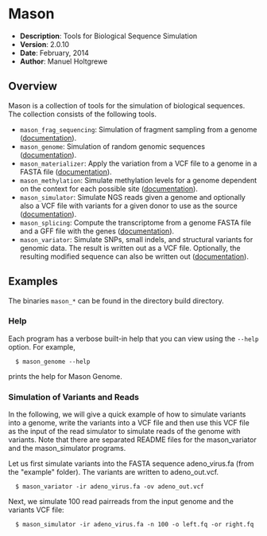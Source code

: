 # Mason
* **Description**: Tools for Biological Sequence Simulation
* **Version**: 2.0.10
* **Date**: February, 2014
* **Author**: Manuel Holtgrewe


## Overview

Mason is a collection of tools for the simulation of biological sequences.
The collection consists of the following tools.
 * `mason_frag_sequencing`:
       Simulation of fragment sampling from a genome ([documentation](README.mason_frag_sequencing.md)).
 * `mason_genome`:
       Simulation of random genomic sequences ([documentation](README.mason_genome.md)).
 * `mason_materializer`:
       Apply the variation from a VCF file to a genome in a FASTA file ([documentation](README.mason_materializer.md)).
 * `mason_methylation`:
       Simulate methylation levels for a genome dependent on the context for
       each possible site ([documentation](README.mason_methylation.md)).
 * `mason_simulator`:
       Simulate NGS reads given a genome and optionally also a VCF file with
       variants for a given donor to use as the source ([documentation](README.mason_simulator.md)).
 * `mason_splicing`: Compute the transcriptome from a genome FASTA file and a GFF file with
       the genes ([documentation](README.mason_splicing.md)).
 * `mason_variator`: Simulate SNPs, small indels, and structural variants for genomic data.
       The result is written out as a VCF file. Optionally, the resulting
       modified sequence can also be written out ([documentation](README.mason_variator)).

## Examples

The binaries `mason_*` can be found in the directory build directory.

### Help

Each program has a verbose built-in help that you can view using the `--help`
option.  For example,
```
  $ mason_genome --help
```

prints the help for Mason Genome.

### Simulation of Variants and Reads

In the following, we will give a quick example of how to simulate variants
into a genome, write the variants into a VCF file and then use this VCF file
as the input of the read simulator to simulate reads of the genome with
variants.  Note that there are separated README files for the mason_variator
and the mason_simulator programs.

Let us first simulate variants into the FASTA sequence adeno_virus.fa (from
the "example" folder).  The variants are written to adeno_out.vcf.
```
  $ mason_variator -ir adeno_virus.fa -ov adeno_out.vcf
```
Next, we simulate 100 read pairreads from the input genome and the variants
VCF file:
```
  $ mason_simulator -ir adeno_virus.fa -n 100 -o left.fq -or right.fq
```
